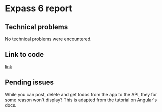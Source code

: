 # Expass 6 report

## Technical problems
No technical problems were encountered.

## Link to code
[link](https://github.com/danj98/dat250-expass6)

## Pending issues
While you can post, delete and get todos from the app to the API, they for some reason won't display? This is adapted from the tutorial on Angular's docs.
